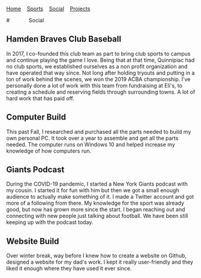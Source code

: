 [Home](https://cacooper21.github.io/index)&nbsp;&nbsp;&nbsp;
[Sports](https://cacooper21.github.io/Sports)&nbsp;&nbsp;&nbsp;
[Social](https://cacooper21.github.io/Social)&nbsp;&nbsp;&nbsp;
[Projects](https://cacooper21.github.io/Projects)

#&nbsp;&nbsp;&nbsp;&nbsp;&nbsp;&nbsp;&nbsp;&nbsp;&nbsp;&nbsp;&nbsp;&nbsp; Social

## Hamden Braves Club Baseball
In 2017, I co-founded this club team as part to bring club sports to campus and continue playing the game I love. Being that at that time, Quinnipiac had no club sports, we established ourselves as a non profit organization and have operated that way since. Not long after holding tryouts and putting in a ton of work behind the scenes, we won the 2019 ACBA championship. I've personally done a lot of work with this team from fundraising at Eli's, to creating a schedule and reserving fields through surrounding towns. A lot of hard work that has paid off.

## Computer Build
This past Fall, I researched and purchased all the parts needed to build my own personal PC. It took over a year to assemble and get all the parts needed. The computer runs on Windows 10 and helped increase my knowledge of how computers run.

## Giants Podcast
During the COVID-19 pandemic, I started a New York Giants podcast with my cousin. I started it for fun with him but then we got a small enough audience to actually make something of it. I made a Twitter account and got more of a following from there. My knowledge for the sport was already good, but now has grown more since the start. I began reaching out and connecting with new people just talking about football. We have been still keeping up with the podcast today.

## Website Build
Over winter break, way before I knew how to create a website on Github, designed a website for my dad's work. I kept it really user-friendly and they liked it enough where they have used it ever since.
